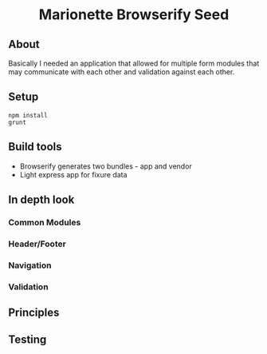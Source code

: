 <h1 align="center">Marionette Browserify Seed</h1>

## About
Basically I needed an application that allowed for multiple form modules that may communicate with each other and validation against each other.

## Setup
```shell
npm install
grunt
```

## Build tools
* Browserify generates two bundles - app and vendor
* Light express app for fixure data

## In depth look

### Common Modules

### Header/Footer

### Navigation

### Validation

## Principles

## Testing
